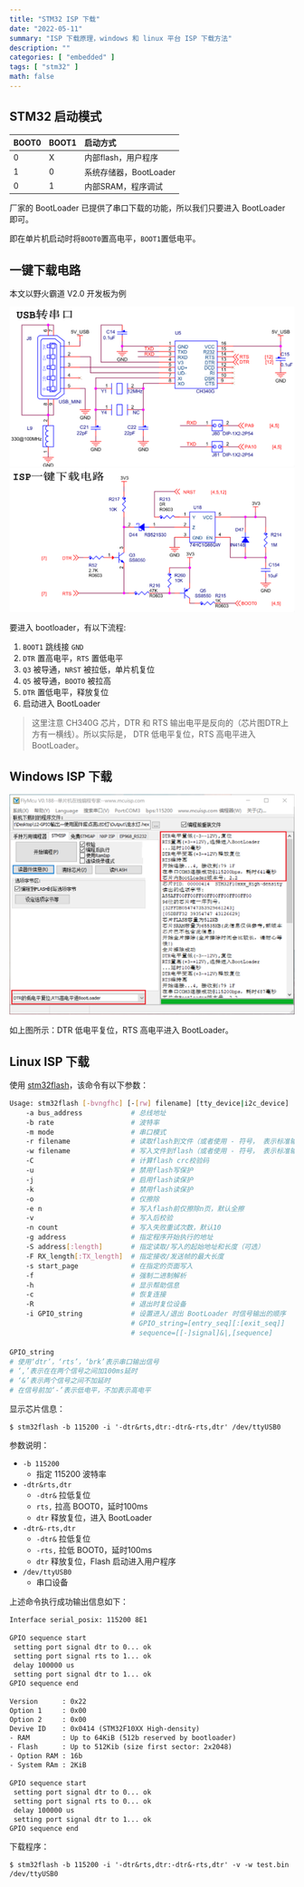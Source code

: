 ```yaml
---
title: "STM32 ISP 下载"
date: "2022-05-11"
summary: "ISP 下载原理，windows 和 linux 平台 ISP 下载方法"
description: ""
categories: [ "embedded" ]
tags: [ "stm32" ]
math: false
---
```


## STM32 启动模式

|BOOT0|BOOT1|启动方式|
|:--|:--|:--|
|0|X|内部flash，用户程序|
|1|0|系统存储器，BootLoader|
|0|1|内部SRAM，程序调试|

厂家的 BootLoader 已提供了串口下载的功能，所以我们只要进入 BootLoader 即可。

即在单片机启动时将`BOOT0`置高电平，`BOOT1`置低电平。

## 一键下载电路

本文以野火霸道 V2.0 开发板为例

<div align="left">
    <img src="3.png" style="max-height:320px"></img>
</div>

<div align="left">
    <img src="2.png" style="max-height:320px"></img>
</div>

要进入 bootloader，有以下流程:

1. `BOOT1` 跳线接 `GND`
2. `DTR` 置高电平，`RTS` 置低电平
3. `Q3` 被导通，`NRST` 被拉低，单片机复位
4. `Q5` 被导通，`BOOT0` 被拉高
5. `DTR` 置低电平，释放复位
6.  启动进入 BootLoader

> 这里注意 CH340G 芯片，DTR 和 RTS 输出电平是反向的（芯片图DTR上方有一横线）。所以实际是， DTR 低电平复位，RTS 高电平进入 BootLoader。

## Windows ISP 下载

<div align="left">
    <img src="1.png" style="max-height:500px"></img>
</div>

如上图所示：DTR 低电平复位，RTS 高电平进入 BootLoader。

## Linux ISP 下载

使用 [stm32flash](https://sourceforge.net/projects/stm32flash/)，该命令有以下参数：

```bash
Usage: stm32flash [-bvngfhc] [-[rw] filename] [tty_device|i2c_device]
    -a bus_address            # 总线地址
    -b rate                   # 波特率
    -m mode                   # 串口模式
    -r filename               # 读取flash到文件（或者使用 - 符号， 表示标准输出）
    -w filename               # 写入文件到flash（或者使用 - 符号， 表示标准输出）
    -C                        # 计算flash crc校验码
    -u                        # 禁用flash写保护
    -j                        # 启用flash读保护
    -k                        # 禁用flash读保护
    -o                        # 仅擦除
    -e n                      # 写入flash前仅擦除n页，默认全擦
    -v                        # 写入后校验
    -n count                  # 写入失败重试次数，默认10
    -g address                # 指定程序开始执行的地址
    -S address[:length]       # 指定读取/写入的起始地址和长度（可选）
    -F RX_length[:TX_length]  # 指定接收/发送帧的最大长度
    -s start_page             # 在指定的页面写入
    -f                        # 强制二进制解析
    -h                        # 显示帮助信息
    -c                        # 恢复连接
    -R                        # 退出时复位设备
    -i GPIO_string            # 设置进入/退出 BootLoader 时信号输出的顺序
                              # GPIO_string=[entry_seq][:[exit_seq]]
                              # sequence=[[-]signal]&|,[sequence]
    
GPIO_string
# 使用‘dtr’，‘rts’，‘brk’表示串口输出信号
# ‘,’表示在在两个信号之间加100ms延时
# ‘&’表示两个信号之间不加延时
# 在信号前加‘-’表示低电平，不加表示高电平    
```

显示芯片信息：

```bash-session
$ stm32flash -b 115200 -i '-dtr&rts,dtr:-dtr&-rts,dtr' /dev/ttyUSB0
```

参数说明：
- `-b 115200` 
   - 指定 115200 波特率
- `-dtr&rts,dtr`
   - `-dtr&` 拉低复位
   - `rts,` 拉高 BOOT0，延时100ms
   - `dtr` 释放复位，进入 BootLoader
- `-dtr&-rts,dtr`
   - `-dtr&` 拉低复位
   - `-rts,` 拉低 BOOT0，延时100ms
   - `dtr` 释放复位，Flash 启动进入用户程序
- `/dev/ttyUSB0`
   - 串口设备

上述命令执行成功输出信息如下：

```text
Interface serial_posix: 115200 8E1

GPIO sequence start
 setting port signal dtr to 0... ok
 setting port signal rts to 1... ok
 delay 100000 us
 setting port signal dtr to 1... ok
GPIO sequence end

Version      : 0x22
Option 1     : 0x00
Option 2     : 0x00
Devive ID    : 0x0414 (STM32F10XX High-density)
- RAM        : Up to 64KiB (512b reserved by bootloader)
- Flash      : Up to 512Kib (size first sector: 2x2048)
- Option RAM : 16b
- System RAm : 2KiB

GPIO sequence start
 setting port signal dtr to 0... ok
 setting port signal rts to 0... ok
 delay 100000 us
 setting port signal dtr to 1... ok
GPIO sequence end
```

下载程序：

```bash-session
$ stm32flash -b 115200 -i '-dtr&rts,dtr:-dtr&-rts,dtr' -v -w test.bin /dev/ttyUSB0
```
